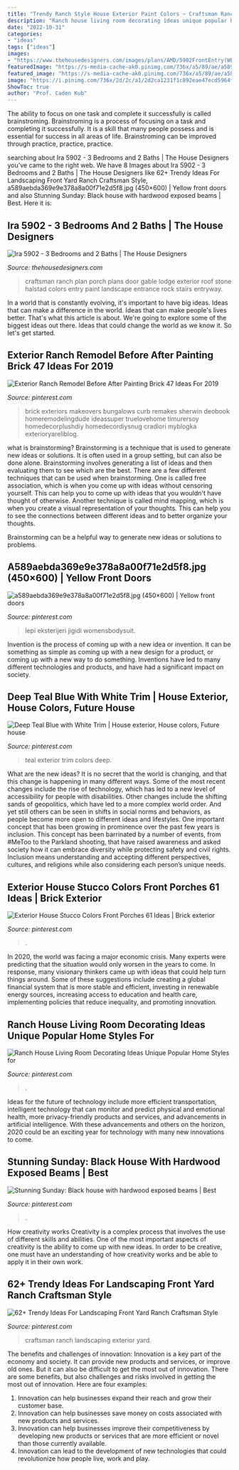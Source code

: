 ```yaml
---
title: "Trendy Ranch Style House Exterior Paint Colors ~ Craftsman Ranch Plan Porch Plans Door Gable Lodge Exterior Roof Stone Halstad Colors Entry Paint Landscape Entrance Rock Stairs Entryway"
description: "Ranch house living room decorating ideas unique popular home styles for"
date: "2022-10-31"
categories:
- "ideas"
tags: ["ideas"]
images:
- "https://www.thehousedesigners.com/images/plans/AMD/5902FrontEntry(WEB).jpg"
featuredImage: "https://s-media-cache-ak0.pinimg.com/736x/a5/89/ae/a589aebda369e9e378a8a00f71e2d5f8.jpg"
featured_image: "https://s-media-cache-ak0.pinimg.com/736x/a5/89/ae/a589aebda369e9e378a8a00f71e2d5f8.jpg"
image: "https://i.pinimg.com/736x/2d/2c/a1/2d2ca1231f1c892eae47ecd5964f1b4a.jpg"
ShowToc: true
author: "Prof. Caden Kub"
---
```



The ability to focus on one task and complete it successfully is called brainstroming. Brainstroming is a process of focusing on a task and completing it successfully. It is a skill that many people possess and is essential for success in all areas of life. Brainstroming can be improved through practice, practice, practice.

	

		
searching about Ira 5902 - 3 Bedrooms and 2 Baths | The House Designers you've came to the right web. We have 8 Images about Ira 5902 - 3 Bedrooms and 2 Baths | The House Designers like 62+ Trendy Ideas For Landscaping Front Yard Ranch Craftsman Style, a589aebda369e9e378a8a00f71e2d5f8.jpg (450×600) | Yellow front doors and also Stunning Sunday: Black house with hardwood exposed beams | Best. Here it is:
		
    
## Ira 5902 - 3 Bedrooms And 2 Baths | The House Designers

<img loading=lazy src="https://www.thehousedesigners.com/images/plans/AMD/5902FrontEntry(WEB).jpg" onerror="this.onerror=null;this.src='https://tse4.mm.bing.net/th?id=OIP.bEkBZjVieqQkz0RuYcH9-AHaLI&amp;pid=15.1';" alt="Ira 5902 - 3 Bedrooms and 2 Baths | The House Designers">

_Source: thehousedesigners.com_

>craftsman ranch plan porch plans door gable lodge exterior roof stone halstad colors entry paint landscape entrance rock stairs entryway. 

	

In a world that is constantly evolving, it's important to have big ideas. Ideas that can make a difference in the world. Ideas that can make people's lives better. That's what this article is about. We're going to explore some of the biggest ideas out there. Ideas that could change the world as we know it. So let's get started.

    
## Exterior Ranch Remodel Before After Painting Brick 47 Ideas For 2019

<img loading=lazy src="https://i.pinimg.com/736x/85/74/ed/8574ed60c43e1cb08e1f993a93346b84.jpg" onerror="this.onerror=null;this.src='https://tse4.mm.bing.net/th?id=OIP.CX-3k_Gga-_tBbqtU_x6xQAAAA&amp;pid=15.1';" alt="Exterior Ranch Remodel Before After Painting Brick 47 Ideas For 2019">

_Source: pinterest.com_

>brick exteriors makeovers bungalows curb remakes sherwin deobook homeremodelingdude ideassuper truelovehome timurersoy homedecorplushdiy homedecordiysnug cradiori myblogka exterioryareliblog. 

	

what is brainstorming?
Brainstorming is a technique that is used to generate new ideas or solutions. It is often used in a group setting, but can also be done alone. Brainstorming involves generating a list of ideas and then evaluating them to see which are the best.
There are a few different techniques that can be used when brainstorming. One is called free association, which is when you come up with ideas without censoring yourself. This can help you to come up with ideas that you wouldn't have thought of otherwise. Another technique is called mind mapping, which is when you create a visual representation of your thoughts. This can help you to see the connections between different ideas and to better organize your thoughts.

Brainstorming can be a helpful way to generate new ideas or solutions to problems.

    
## A589aebda369e9e378a8a00f71e2d5f8.jpg (450×600) | Yellow Front Doors

<img loading=lazy src="https://s-media-cache-ak0.pinimg.com/736x/a5/89/ae/a589aebda369e9e378a8a00f71e2d5f8.jpg" onerror="this.onerror=null;this.src='https://tse4.mm.bing.net/th?id=OIP.hPwaibc0pkPBm9LjXdMVJgAAAA&amp;pid=15.1';" alt="a589aebda369e9e378a8a00f71e2d5f8.jpg (450×600) | Yellow front doors">

_Source: pinterest.com_

>lepi eksterijeri jigidi womensbodysuit. 

	

Invention is the process of coming up with a new idea or invention. It can be something as simple as coming up with a new design for a product, or coming up with a new way to do something. Inventions have led to many different technologies and products, and have had a significant impact on society.

    
## Deep Teal Blue With White Trim | House Exterior, House Colors, Future House

<img loading=lazy src="https://i.pinimg.com/736x/2e/58/72/2e587235ca75d93d9a1172dfa4373f38.jpg" onerror="this.onerror=null;this.src='https://tse4.mm.bing.net/th?id=OIP.eQPnVeP_xEFPN-siR6Z_gAHaHi&amp;pid=15.1';" alt="Deep Teal Blue with White Trim | House exterior, House colors, Future house">

_Source: pinterest.com_

>teal exterior trim colors deep. 

	

What are the new ideas?
It is no secret that the world is changing, and that this change is happening in many different ways. Some of the most recent changes include the rise of technology, which has led to a new level of accessibility for people with disabilities. Other changes include the shifting sands of geopolitics, which have led to a more complex world order. And yet still others can be seen in shifts in social norms and behaviors, as people become more open to different ideas and lifestyles.
One important concept that has been growing in prominence over the past few years is inclusion. This concept has been barrinated by a number of events, from #MeToo to the Parkland shooting, that have raised awareness and asked society how it can embrace diversity while protecting safety and civil rights. Inclusion means understanding and accepting different perspectives, cultures, and religions while also considering each person’s unique needs.

    
## Exterior House Stucco Colors Front Porches 61 Ideas | Brick Exterior

<img loading=lazy src="https://i.pinimg.com/736x/cc/8c/a7/cc8ca7d12dd0c3bfbbcf48e4a0170e01.jpg" onerror="this.onerror=null;this.src='https://tse1.mm.bing.net/th?id=OIP.PPdUYlwA_yiFmK_DjZqvkAAAAA&amp;pid=15.1';" alt="Exterior House Stucco Colors Front Porches 61 Ideas | Brick exterior">

_Source: pinterest.com_

>. 

	

In 2020, the world was facing a major economic crisis. Many experts were predicting that the situation would only worsen in the years to come. In response, many visionary thinkers came up with ideas that could help turn things around. Some of these suggestions include creating a global financial system that is more stable and efficient, investing in renewable energy sources, increasing access to education and health care, implementing policies that reduce inequality, and promoting innovation.

    
## Ranch House Living Room Decorating Ideas Unique Popular Home Styles For

<img loading=lazy src="https://i.pinimg.com/736x/24/e7/ec/24e7ecfbaf5305e7eb9d7f4ae7716fea.jpg" onerror="this.onerror=null;this.src='https://tse2.mm.bing.net/th?id=OIP.h3tyemu3HTs6xlaZBeIAMAHaFC&amp;pid=15.1';" alt="Ranch House Living Room Decorating Ideas Unique Popular Home Styles for">

_Source: pinterest.com_

>. 

	

Ideas for the future of technology include more efficient transportation, intelligent technology that can monitor and predict physical and emotional health, more privacy-friendly products and services, and advancements in artificial intelligence. With these advancements and others on the horizon, 2020 could be an exciting year for technology with many new innovations to come.

    
## Stunning Sunday: Black House With Hardwood Exposed Beams | Best

<img loading=lazy src="https://i.pinimg.com/736x/4a/f5/e0/4af5e0f3e3d975f3f0843c47b9fc79ed.jpg" onerror="this.onerror=null;this.src='https://tse1.mm.bing.net/th?id=OIP.jp31B_ClkCjYZCNo5ofNEgHaE8&amp;pid=15.1';" alt="Stunning Sunday: Black house with hardwood exposed beams | Best">

_Source: pinterest.com_

>. 

	

How creativity works
Creativity is a complex process that involves the use of different skills and abilities. One of the most important aspects of creativity is the ability to come up with new ideas. In order to be creative, one must have an understanding of how creativity works and be able to apply it in their own work.

    
## 62+ Trendy Ideas For Landscaping Front Yard Ranch Craftsman Style

<img loading=lazy src="https://i.pinimg.com/736x/2d/2c/a1/2d2ca1231f1c892eae47ecd5964f1b4a.jpg" onerror="this.onerror=null;this.src='https://tse2.mm.bing.net/th?id=OIP.ST0TMPG8olJp_ayVeOTxLAAAAA&amp;pid=15.1';" alt="62+ Trendy Ideas For Landscaping Front Yard Ranch Craftsman Style">

_Source: pinterest.com_

>craftsman ranch landscaping exterior yard. 

	

The benefits and challenges of innovation:
Innovation is a key part of the economy and society. It can provide new products and services, or improve old ones. But it can also be difficult to get the most out of innovation. There are some benefits, but also challenges and risks involved in getting the most out of innovation. Here are four examples:
1. Innovation can help businesses expand their reach and grow their customer base.
2. Innovation can help businesses save money on costs associated with new products and services.
3. Innovation can help businesses improve their competitiveness by developing new products or services that are more efficient or novel than those currently available.
4. Innovation can lead to the development of new technologies that could revolutionize how people live, work and play.

